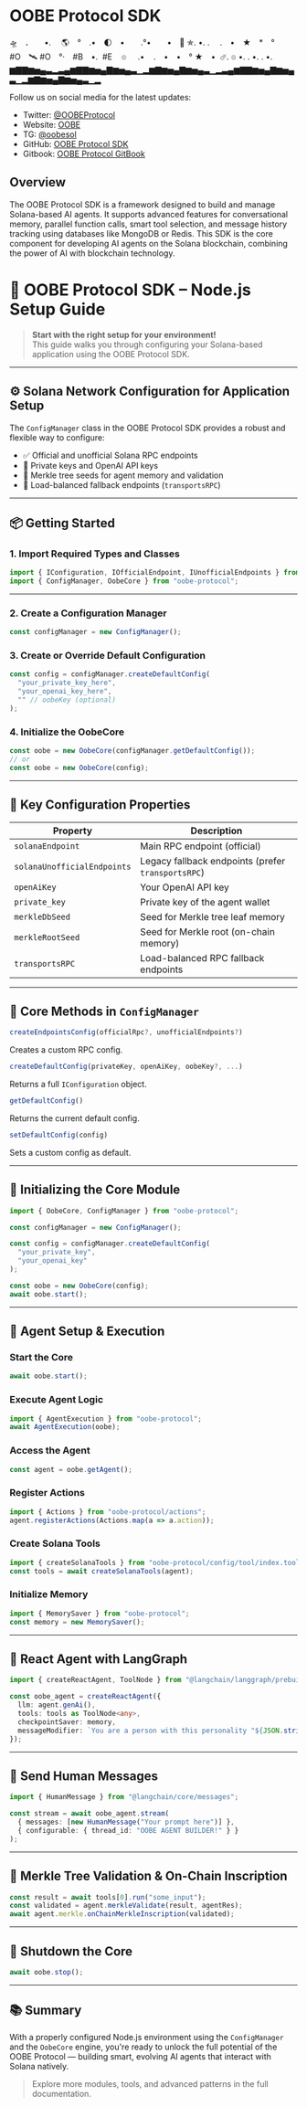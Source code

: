 # OOBE Protocol SDK

🛸　**.**　　•.  　🌎　°　.•　🌓　•　　.°•　　•　🚀 ✯.    •.    . 
　.　•　★　*　°　　#O　🛰 #O　°·　#B　•.  #E    ๏     .•   
.　•　•　° ★　•  ☄.       ๏       •.      .  •.      .     •.  
▆▇▇▆▅▄▃▂▃▄▆▇▇▆▅▄▇▆▅▄▃▁▂▆▇▆▅▄▇▆▅▄▃▁▂▃▄▆▇▇▆▅▄▇▆▅▄▃▁▂▆▇▆▅▄▇▆▅▄▃▁▂

Follow us on social media for the latest updates:
- Twitter: [@OOBEProtocol](https://x.com/OOBEonSol)
- Website: [OOBE](https://oobe.me/)
- TG: [@oobesol](https://t.me/oobesol)
- GitHub: [OOBE Protocol SDK](https://github.com/CryptoFamilyNFT/oobe-protocol)
- Gitbook: [OOBE Protocol GitBook](https://oobe-protocol.gitbook.io/oobe-protocol/getting-started/quickstart/initializing-the-core-module)

## Overview
The OOBE Protocol SDK is a framework designed to build and manage Solana-based AI agents. It supports advanced features for conversational memory, parallel function calls, smart tool selection, and message history tracking using databases like MongoDB or Redis. This SDK is the core component for developing AI agents on the Solana blockchain, combining the power of AI with blockchain technology.

# 🧠 OOBE Protocol SDK – Node.js Setup Guide

> **Start with the right setup for your environment!**  
> This guide walks you through configuring your Solana-based application using the OOBE Protocol SDK.

---

## ⚙️ Solana Network Configuration for Application Setup

The `ConfigManager` class in the OOBE Protocol SDK provides a robust and flexible way to configure:

- ✅ Official and unofficial Solana RPC endpoints  
- 🔐 Private keys and OpenAI API keys  
- 🌲 Merkle tree seeds for agent memory and validation  
- 🔁 Load-balanced fallback endpoints (`transportsRPC`)

---

## 📦 Getting Started

### 1. Import Required Types and Classes

```ts
import { IConfiguration, IOfficialEndpoint, IUnofficialEndpoints } from "oobe-protocol/types/config.types";
import { ConfigManager, OobeCore } from "oobe-protocol";
```

---

### 2. Create a Configuration Manager

```ts
const configManager = new ConfigManager();
```

### 3. Create or Override Default Configuration

```ts
const config = configManager.createDefaultConfig(
  "your_private_key_here",
  "your_openai_key_here",
  "" // oobeKey (optional)
);
```

### 4. Initialize the OobeCore

```ts
const oobe = new OobeCore(configManager.getDefaultConfig());
// or
const oobe = new OobeCore(config);
```

---

## 🧩 Key Configuration Properties

| Property                  | Description                                                        |
|---------------------------|--------------------------------------------------------------------|
| `solanaEndpoint`          | Main RPC endpoint (official)                                       |
| `solanaUnofficialEndpoints` | Legacy fallback endpoints (prefer `transportsRPC`)               |
| `openAiKey`               | Your OpenAI API key                                                |
| `private_key`             | Private key of the agent wallet                                    |
| `merkleDbSeed`            | Seed for Merkle tree leaf memory                                   |
| `merkleRootSeed`          | Seed for Merkle root (on-chain memory)                             |
| `transportsRPC`           | Load-balanced RPC fallback endpoints                               |

---

## 🔧 Core Methods in `ConfigManager`

```ts
createEndpointsConfig(officialRpc?, unofficialEndpoints?)
```
Creates a custom RPC config.

```ts
createDefaultConfig(privateKey, openAiKey, oobeKey?, ...)
```
Returns a full `IConfiguration` object.

```ts
getDefaultConfig()
```
Returns the current default config.

```ts
setDefaultConfig(config)
```
Sets a custom config as default.

---

## 🚀 Initializing the Core Module

```ts
import { OobeCore, ConfigManager } from "oobe-protocol";

const configManager = new ConfigManager();

const config = configManager.createDefaultConfig(
  "your_private_key",
  "your_openai_key"
);

const oobe = new OobeCore(config);
await oobe.start();
```

---

## 🤖 Agent Setup & Execution

### Start the Core

```ts
await oobe.start();
```

### Execute Agent Logic

```ts
import { AgentExecution } from "oobe-protocol";
await AgentExecution(oobe);
```

### Access the Agent

```ts
const agent = oobe.getAgent();
```

### Register Actions

```ts
import { Actions } from "oobe-protocol/actions";
agent.registerActions(Actions.map(a => a.action));
```

### Create Solana Tools

```ts
import { createSolanaTools } from "oobe-protocol/config/tool/index.tool";
const tools = await createSolanaTools(agent);
```

### Initialize Memory

```ts
import { MemorySaver } from "oobe-protocol";
const memory = new MemorySaver();
```

---

## 🧠 React Agent with LangGraph

```ts
import { createReactAgent, ToolNode } from "@langchain/langgraph/prebuilt";

const oobe_agent = createReactAgent({
  llm: agent.genAi(),
  tools: tools as ToolNode<any>,
  checkpointSaver: memory,
  messageModifier: `You are a person with this personality "${JSON.stringify(await agent.getDefaultPersonality())}"...`,
});
```

---

## 💬 Send Human Messages

```ts
import { HumanMessage } from "@langchain/core/messages";

const stream = await oobe_agent.stream(
  { messages: [new HumanMessage("Your prompt here")] },
  { configurable: { thread_id: "OOBE AGENT BUILDER!" } }
);
```

---

## 📜 Merkle Tree Validation & On-Chain Inscription

```ts
const result = await tools[0].run("some_input");
const validated = agent.merkleValidate(result, agentRes);
await agent.merkle.onChainMerkleInscription(validated);
```

---

## 🛑 Shutdown the Core

```ts
await oobe.stop();
```

---

## 📚 Summary

With a properly configured Node.js environment using the `ConfigManager` and the `OobeCore` engine, you're ready to unlock the full potential of the OOBE Protocol — building smart, evolving AI agents that interact with Solana natively.

> Explore more modules, tools, and advanced patterns in the full documentation.
